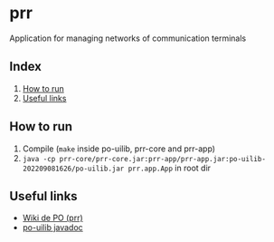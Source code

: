 # prr
Application for managing networks of communication terminals

## Index

1. [How to run](#How-to-run)
1. [Useful links](#Useful-links)

## How to run

1. Compile (`make` inside po-uilib, prr-core and prr-app)
1. `java -cp prr-core/prr-core.jar:prr-app/prr-app.jar:po-uilib-202209081626/po-uilib.jar prr.app.App` in root dir

## Useful links

- [Wiki de PO (prr)](https://web.tecnico.ulisboa.pt/~david.matos/w/pt/index.php/Programa%C3%A7%C3%A3o_com_Objectos/Projecto_de_Programa%C3%A7%C3%A3o_com_Objectos)
- [po-uilib javadoc](https://www.hlt.inesc-id.pt/~david/ist/docencia/po/2022-2023/javadoc/)
